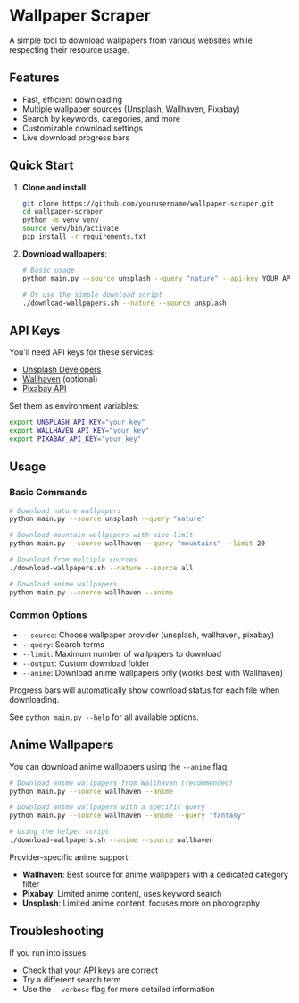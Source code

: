 # Wallpaper Scraper

A simple tool to download wallpapers from various websites while respecting their resource usage.

## Features

- Fast, efficient downloading
- Multiple wallpaper sources (Unsplash, Wallhaven, Pixabay)
- Search by keywords, categories, and more
- Customizable download settings
- Live download progress bars

## Quick Start

1. **Clone and install**:
   ```bash
   git clone https://github.com/yourusername/wallpaper-scraper.git
   cd wallpaper-scraper
   python -m venv venv
   source venv/bin/activate
   pip install -r requirements.txt
   ```

2. **Download wallpapers**:
   ```bash
   # Basic usage
   python main.py --source unsplash --query "nature" --api-key YOUR_API_KEY
   
   # Or use the simple download script
   ./download-wallpapers.sh --nature --source unsplash
   ```

## API Keys

You'll need API keys for these services:
- [Unsplash Developers](https://unsplash.com/developers)
- [Wallhaven](https://wallhaven.cc/settings/account) (optional)
- [Pixabay API](https://pixabay.com/api/docs/)

Set them as environment variables:
```bash
export UNSPLASH_API_KEY="your_key"
export WALLHAVEN_API_KEY="your_key"
export PIXABAY_API_KEY="your_key"
```

## Usage

### Basic Commands

```bash
# Download nature wallpapers
python main.py --source unsplash --query "nature"

# Download mountain wallpapers with size limit
python main.py --source wallhaven --query "mountains" --limit 20

# Download from multiple sources
./download-wallpapers.sh --nature --source all

# Download anime wallpapers
python main.py --source wallhaven --anime
```

### Common Options

- `--source`: Choose wallpaper provider (unsplash, wallhaven, pixabay)
- `--query`: Search terms
- `--limit`: Maximum number of wallpapers to download
- `--output`: Custom download folder
- `--anime`: Download anime wallpapers only (works best with Wallhaven)

Progress bars will automatically show download status for each file when downloading.

See `python main.py --help` for all available options.

## Anime Wallpapers

You can download anime wallpapers using the `--anime` flag:

```bash
# Download anime wallpapers from Wallhaven (recommended)
python main.py --source wallhaven --anime

# Download anime wallpapers with a specific query
python main.py --source wallhaven --anime --query "fantasy"

# Using the helper script
./download-wallpapers.sh --anime --source wallhaven
```

Provider-specific anime support:

- **Wallhaven**: Best source for anime wallpapers with a dedicated category filter
- **Pixabay**: Limited anime content, uses keyword search
- **Unsplash**: Limited anime content, focuses more on photography

## Troubleshooting

If you run into issues:
- Check that your API keys are correct
- Try a different search term
- Use the `--verbose` flag for more detailed information

